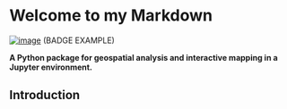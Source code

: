 # Welcome to my Markdown

[![image](https://jupyterlite.rtfd.io/en/latest/_static/badge.svg)](https://demo.leafmap.org) (BADGE EXAMPLE)

**A Python package for geospatial analysis and interactive mapping in a Jupyter environment.**

## Introduction


